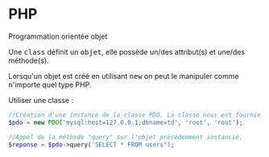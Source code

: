 # PHP
Programmation orientée objet

Une <kbd>class</kbd> définit un <kbd>objet</kbd>, elle possède un/des attribut(s) et une/des méthode(s).

Lorsqu'un objet est créé en utilisant <kbd>new</kbd> on peut le manipuler comme n'importe quel type PHP.

Utiliser une classe :
```php
//Création d'une instance de la classe PDO. La classe nous est fournie par PHP
$pdo = new PDO('mysql:host=127.0.0.1;dbname=td', 'root', 'root');

//Appel de la méthode "query" sur l'objet précédemment instancié.
$reponse = $pdo->query('SELECT * FROM users");
```